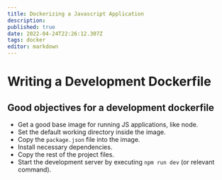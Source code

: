 ```yaml
---
title: Dockerizing a Javascript Application
description: 
published: true
date: 2022-04-24T22:26:12.307Z
tags: docker
editor: markdown
---
```


# Writing a Development Dockerfile
## Good objectives for a development dockerfile
- Get a good base image for running JS applications, like node.
- Set the default working directory inside the image.
- Copy the `package.json` file into the image.
- Install necessary dependencies.
- Copy the rest of the project files.
- Start the development server by executing `npm run dev` (or relevant command).

